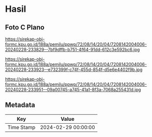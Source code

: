 # Hasil

## Foto C Plano

https://sirekap-obj-formc.kpu.go.id/188a/pemilu/ppwp/72/08/14/20/04/7208142004006-20240228-233829--7bf9dffb-b751-4f64-91dd-612c3e592bc6.jpg

https://sirekap-obj-formc.kpu.go.id/188a/pemilu/ppwp/72/08/14/20/04/7208142004006-20240228-233923--e732399f-c74f-455d-854f-d5e6e4402f9b.jpg

https://sirekap-obj-formc.kpu.go.id/188a/pemilu/ppwp/72/08/14/20/04/7208142004006-20240228-233951--09a00745-a745-41a1-8f3a-7068a255431d.jpg


## Metadata

| Key        | Value               |
| ---------- | ------------------- |
| Time Stamp | 2024-02-29 00:00:00 |



